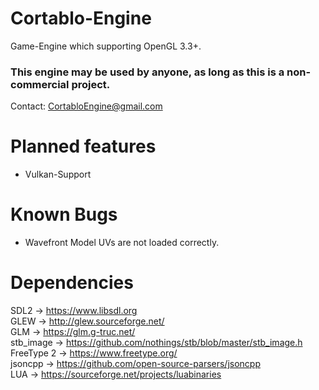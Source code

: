 # Cortablo-Engine
Game-Engine which supporting OpenGL 3.3+.

### This engine may be used by anyone, as long as this is a non-commercial project. ###
Contact: CortabloEngine@gmail.com

# Planned features
- Vulkan-Support<br>

# Known Bugs
- Wavefront Model UVs are not loaded correctly.

# Dependencies
SDL2 -> https://www.libsdl.org<br>
GLEW -> http://glew.sourceforge.net/<br>
GLM -> https://glm.g-truc.net/<br>
stb_image -> https://github.com/nothings/stb/blob/master/stb_image.h<br>
FreeType 2 -> https://www.freetype.org/<br>
jsoncpp -> https://github.com/open-source-parsers/jsoncpp<br>
LUA -> https://sourceforge.net/projects/luabinaries<br>
